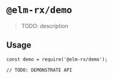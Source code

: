 # `@elm-rx/demo`

> TODO: description

## Usage

```
const demo = require('@elm-rx/demo');

// TODO: DEMONSTRATE API
```
